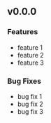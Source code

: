 ## v0.0.0

### Features

- feature 1
- feature 2
- feature 3

### Bug Fixes

- bug fix 1
- bug fix 2
- bug fix 3